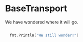 # BaseTransport
  We have wondered where it will go.

  ```go

    fmt.Println("We still wonder!")

  ```
